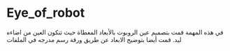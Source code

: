 # Eye_of_robot
في هذه المهمة قمت بتصميم عين الروبوت بالأبعاد المعطاة حيث تتكون العين من اضاءه ليد. قمت أيضا بتوضيح الابعاد عن طريق ورقة رسم مدرجه في الملفات
